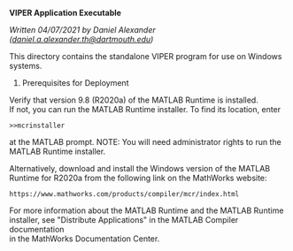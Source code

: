 **VIPER Application Executable**

_Written 04/07/2021 by Daniel Alexander (_[_daniel.a.alexander.th@dartmouth.edu_](mailto:daniel.a.alexander.th@dartmouth.edu)_)_

 This directory contains the standalone VIPER program for use on Windows systems.

1. Prerequisites for Deployment 

Verify that version 9.8 (R2020a) of the MATLAB Runtime is installed.   
If not, you can run the MATLAB Runtime installer.
To find its location, enter
  
    >>mcrinstaller
      
at the MATLAB prompt.
NOTE: You will need administrator rights to run the MATLAB Runtime installer. 

Alternatively, download and install the Windows version of the MATLAB Runtime for R2020a 
from the following link on the MathWorks website:

    https://www.mathworks.com/products/compiler/mcr/index.html
   
For more information about the MATLAB Runtime and the MATLAB Runtime installer, see 
"Distribute Applications" in the MATLAB Compiler documentation  
in the MathWorks Documentation Center.
